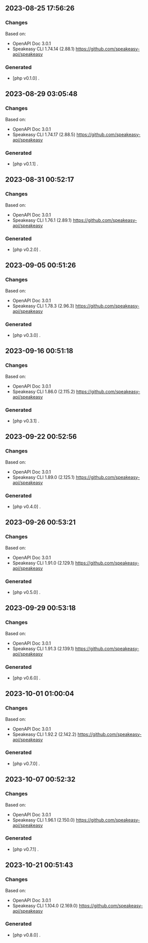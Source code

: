 

## 2023-08-25 17:56:26
### Changes
Based on:
- OpenAPI Doc 3.0.1 
- Speakeasy CLI 1.74.14 (2.88.1) https://github.com/speakeasy-api/speakeasy
### Generated
- [php v0.1.0] .

## 2023-08-29 03:05:48
### Changes
Based on:
- OpenAPI Doc 3.0.1 
- Speakeasy CLI 1.74.17 (2.88.5) https://github.com/speakeasy-api/speakeasy
### Generated
- [php v0.1.1] .

## 2023-08-31 00:52:17
### Changes
Based on:
- OpenAPI Doc 3.0.1 
- Speakeasy CLI 1.76.1 (2.89.1) https://github.com/speakeasy-api/speakeasy
### Generated
- [php v0.2.0] .

## 2023-09-05 00:51:26
### Changes
Based on:
- OpenAPI Doc 3.0.1 
- Speakeasy CLI 1.78.3 (2.96.3) https://github.com/speakeasy-api/speakeasy
### Generated
- [php v0.3.0] .

## 2023-09-16 00:51:18
### Changes
Based on:
- OpenAPI Doc 3.0.1 
- Speakeasy CLI 1.86.0 (2.115.2) https://github.com/speakeasy-api/speakeasy
### Generated
- [php v0.3.1] .

## 2023-09-22 00:52:56
### Changes
Based on:
- OpenAPI Doc 3.0.1 
- Speakeasy CLI 1.89.0 (2.125.1) https://github.com/speakeasy-api/speakeasy
### Generated
- [php v0.4.0] .

## 2023-09-26 00:53:21
### Changes
Based on:
- OpenAPI Doc 3.0.1 
- Speakeasy CLI 1.91.0 (2.129.1) https://github.com/speakeasy-api/speakeasy
### Generated
- [php v0.5.0] .

## 2023-09-29 00:53:18
### Changes
Based on:
- OpenAPI Doc 3.0.1 
- Speakeasy CLI 1.91.3 (2.139.1) https://github.com/speakeasy-api/speakeasy
### Generated
- [php v0.6.0] .

## 2023-10-01 01:00:04
### Changes
Based on:
- OpenAPI Doc 3.0.1 
- Speakeasy CLI 1.92.2 (2.142.2) https://github.com/speakeasy-api/speakeasy
### Generated
- [php v0.7.0] .

## 2023-10-07 00:52:32
### Changes
Based on:
- OpenAPI Doc 3.0.1 
- Speakeasy CLI 1.96.1 (2.150.0) https://github.com/speakeasy-api/speakeasy
### Generated
- [php v0.7.1] .

## 2023-10-21 00:51:43
### Changes
Based on:
- OpenAPI Doc 3.0.1 
- Speakeasy CLI 1.104.0 (2.169.0) https://github.com/speakeasy-api/speakeasy
### Generated
- [php v0.8.0] .
